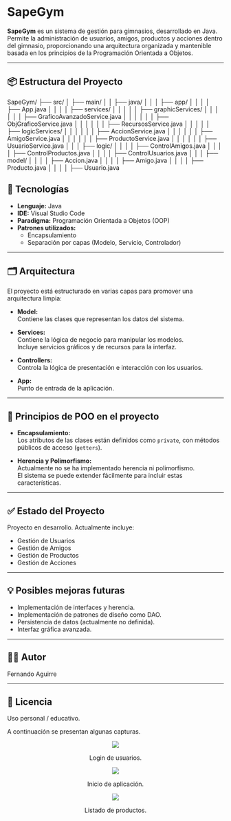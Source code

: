 # SapeGym

**SapeGym** es un sistema de gestión para gimnasios, desarrollado en Java.  
Permite la administración de usuarios, amigos, productos y acciones dentro del gimnasio, proporcionando una arquitectura organizada y mantenible basada en los principios de la Programación Orientada a Objetos.

---

## 📦 Estructura del Proyecto

SapeGym/
├── src/
│ ├── main/
│ │ ├── java/
│ │ │ ├── app/
│ │ │ │ ├── App.java
│ │ │ │ ├── services/
│ │ │ │ │ ├── graphicServices/
│ │ │ │ │ │ ├── GraficoAvanzadoService.java
│ │ │ │ │ │ ├── ObjGraficoService.java
│ │ │ │ │ │ ├── RecursosService.java
│ │ │ │ │ ├── logicServices/
│ │ │ │ │ │ ├── AccionService.java
│ │ │ │ │ │ ├── AmigoService.java
│ │ │ │ │ │ ├── ProductoService.java
│ │ │ │ │ │ ├── UsuarioService.java
│ │ │ ├── logic/
│ │ │ │ ├── ControlAmigos.java
│ │ │ │ ├── ControlProductos.java
│ │ │ │ ├── ControlUsuarios.java
│ │ │ ├── model/
│ │ │ │ ├── Accion.java
│ │ │ │ ├── Amigo.java
│ │ │ │ ├── Producto.java
│ │ │ │ ├── Usuario.java


## 🚀 Tecnologías

- **Lenguaje:** Java
- **IDE:** Visual Studio Code
- **Paradigma:** Programación Orientada a Objetos (OOP)
- **Patrones utilizados:**
  - Encapsulamiento
  - Separación por capas (Modelo, Servicio, Controlador)

---

## 🗂️ Arquitectura

El proyecto está estructurado en varias capas para promover una arquitectura limpia:

- **Model:**  
  Contiene las clases que representan los datos del sistema.

- **Services:**  
  Contiene la lógica de negocio para manipular los modelos.  
  Incluye servicios gráficos y de recursos para la interfaz.

- **Controllers:**  
  Controla la lógica de presentación e interacción con los usuarios.

- **App:**  
  Punto de entrada de la aplicación.

---

## 🔎 Principios de POO en el proyecto

- **Encapsulamiento:**  
  Los atributos de las clases están definidos como `private`, con métodos públicos de acceso (`getters`).

- **Herencia y Polimorfismo:**  
  Actualmente no se ha implementado herencia ni polimorfismo.  
  El sistema se puede extender fácilmente para incluir estas características.

---

## ✅ Estado del Proyecto

Proyecto en desarrollo. Actualmente incluye:

- Gestión de Usuarios
- Gestión de Amigos
- Gestión de Productos
- Gestión de Acciones

---

## 💡 Posibles mejoras futuras

- Implementación de interfaces y herencia.
- Implementación de patrones de diseño como DAO.
- Persistencia de datos (actualmente no definida).
- Interfaz gráfica avanzada.

---

## 👨‍💻 Autor

Fernando Aguirre

---

## 📝 Licencia

Uso personal / educativo.

A continuación se presentan algunas capturas.

<div align='center'>
    <img  src='https://i.imgur.com/35Gb1ra.png'>
    <p>Login de usuarios.</p>
</div>

<div align='center'>
    <img  src='https://i.imgur.com/C323HG1.png'>
    <p>Inicio de aplicación.</p>
</div>

<div align='center'>
    <img  src='https://i.imgur.com/iLAnqNE.png'>
    <p>Listado de productos.</p>
</div>
